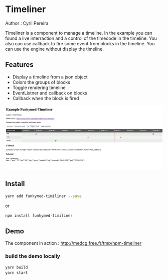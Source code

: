 # Timeliner

Author : Cyril Pereira

Timeliner is a component to manage a timeline.
In the example you can found a live interraction and a control of the timecode in the timeline.
You also can use callback to fire some event from blocks in the timeline.
You can use the engine without display the timeline.

## Features
- Display a timeline from a json object
- Colors the groups of blocks
- Toggle rendering timeline
- EventListner and callback on blocks
- Callback when the block is fired

![snapshot](./doc/images/capture.png)

## Install

```bash
yarn add funkymed-timiliner --save
```

or 

```bash
npm install funkymed-timiliner 
```

## Demo

The component in action : http://medcg.free.fr/tmp/npm-timeliner

### build the demo locally

```bash
yarn build
yarn start
```
